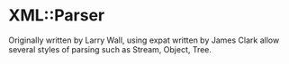 # XML::Parser

Originally written by Larry Wall, using expat written by James Clark allow several styles of parsing such as Stream, Object, Tree.


